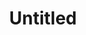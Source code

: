 ---
layout: item
serie: serie1
number: '1'
medium: paper
title: Untitled
about: Acrylic on 224g white grained paper, 50x50cm. 2016
---
